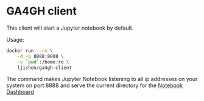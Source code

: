 # GA4GH clientThis client will start a Jupyter notebook by default.Usage:```bashdocker run --rm \    -d -p 8888:8888 \    -v `pwd`:/home:ro \    ljishen/ga4gh-client```The command makes Jupyter Notebook listening to all ipaddresses on your system on port 8888 and serve thecurrent directory for the [Notebook Dashboard](http://jupyter.readthedocs.io/en/latest/running.html#running)